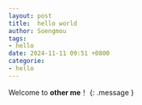 ```yaml
---
layout: post
title:  hello world
author: Soengmou
tags:
- hello
date: 2024-11-11 09:51 +0800
categorie:
- hello
---
```

Welcome to **other me**！
{: .message }
